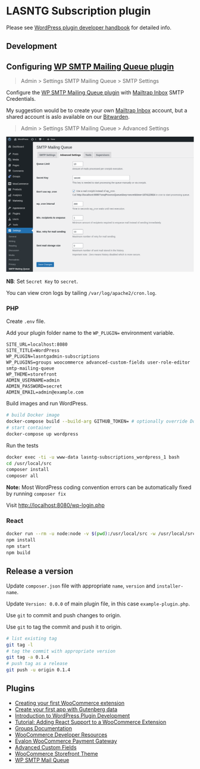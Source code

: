 # LASNTG Subscription plugin

Please see [WordPress plugin developer handbook](https://developer.wordpress.org/plugins/) for detailed info. 

## Development

## Configuring [WP SMTP Mailing Queue plugin](https://wordpress.org/plugins/smtp-mailing-queue/) 

> Admin > Settings SMTP Mailing Queue > SMTP Settings

Configure the [WP SMTP Mailing Queue plugin](https://wordpress.org/plugins/smtp-mailing-queue/) with [Mailtrap Inbox](https://mailtrap.io/) SMTP Credentials. 

My suggestion would be to create your own [Mailtrap Inbox](https://mailtrap.io/) account, but a shared account is aslo available on our [Bitwarden](https://bitwarden.veri.ie).

> Admin > Settings SMTP Mailing Queue > Advanced Settings

![Screenshot of recommended settings](screenshots/smtp-mailing-queue-advanced-settings.png)

__NB__: Set `Secret Key` to `secret`.

You can view cron logs by tailing `/var/log/apache2/cron.log`.

### PHP

Create `.env` file. 

Add your plugin folder name to the `WP_PLUGIN=` environment variable.

```
SITE_URL=localhost:8080
SITE_TITLE=WordPress
WP_PLUGIN=lasntgadmin-subscriptions
WP_PLUGINS=groups woocommerce advanced-custom-fields user-role-editor smtp-mailing-queue
WP_THEME=storefront
ADMIN_USERNAME=admin
ADMIN_PASSWORD=secret
ADMIN_EMAIL=admin@example.com
```

Build images and run WordPress.

```sh
# build Docker image
docker-compose build --build-arg GITHUB_TOKEN= # optionally override Dockerfile build arguments by appending --build-arg USER_ID=$(id -u)
# start container
docker-compose up wordpress 
```

Run the tests

```sh
docker exec -ti -u www-data lasntg-subscriptions_wordpress_1 bash
cd /usr/local/src
composer install
composer all
```

__Note:__ Most WordPress coding convention errors can be automatically fixed by running `composer fix`

Visit [http://localhost:8080/wp-login.php](localhost:8080/wp-login.php)

### React

```sh
docker run --rm -u node:node -v $(pwd):/usr/local/src -w /usr/local/src -ti node:lts-alpine ash
npm install
npm start
npm build
```

## Release a version

Update `composer.json` file with appropriate `name`, `version` and `installer-name`.

Update `Version: 0.0.0` of main plugin file, in this case `example-plugin.php`.

Use `git` to commit and push changes to origin.

Use `git` to tag the commit and push it to origin.

```sh
# list existing tag
git tag -l
# tag the commit with appropriate version
git tag -a 0.1.4
# push tag as a release
git push -u origin 0.1.4
```

## Plugins

- [Creating your first WooCommerce extension](https://developer.woocommerce.com/extension-developer-guide/creating-your-first-extension/)
- [Create your first app with Gutenberg data](https://developer.wordpress.org/block-editor/how-to-guides/data-basics/1-data-basics-setup/)
- [Introduction to WordPress Plugin Development](https://developer.wordpress.org/plugins/intro/)
- [Tutorial: Adding React Support to a WooCommerce Extension](https://developer.woocommerce.com/2020/11/13/tutorial-adding-react-support-to-a-woocommerce-extension/)
- [Groups Documentation](https://docs.itthinx.com/document/groups/)
- [WooCommerce Developer Resources](https://developer.woocommerce.com/)
- [Evalon WooCommerce Payment Gateway](https://developer.elavon.com/na/docs/converge/1.0.0/integration-guide/shopping_carts/woocommerce_installation_guide)
- [Advanced Custom Fields](https://www.advancedcustomfields.com/resources)
- [WooCommerce Storefront Theme](https://woocommerce.com/documentation/themes/storefront/)
- [WP SMTP Mail Queue](https://wordpress.org/plugins/smtp-mailing-queue/)
